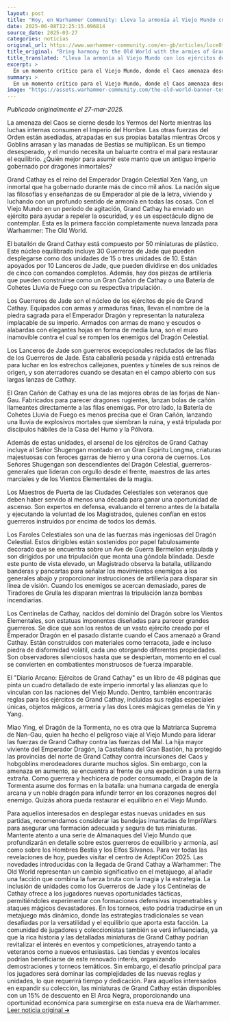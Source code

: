 ```yaml
---
layout: post
title: "Hoy, en Warhammer Community: Lleva la armonía al Viejo Mundo con los ejércitos de Gran Cathay - Comunidad Warhammer"
date: 2025-06-08T12:25:15.096814
source_date: 2025-03-27
categories: noticias
original_url: https://www.warhammer-community.com/en-gb/articles/luce8te0/bring-harmony-to-the-old-world-with-the-armies-of-grand-cathay/
title_original: "Bring harmony to the Old World with the armies of Grand Cathay - Warhammer Community"
title_translated: "Lleva la armonía al Viejo Mundo con los ejércitos de Gran Cathay - Comunidad Warhammer"
excerpt: >
  En un momento crítico para el Viejo Mundo, donde el Caos amenaza desde el norte y las batallas internas desgarran al Imperio del Hombre, surge una nueva esperanza: Gran Cathay. Gobernado por el inmortal Emperador Dragón Celestial Xen Yang, este antiguo imperio ha enviado sus poderosos ejércitos para restaurar el equilibrio. Con una impresionante caja de batallón que incluye 50 miniaturas de plástico, los ejércitos de Gran Cathay están listos para enfrentarse a la oscuridad. Desde los implacables Guerreros de Jade hasta los majestuosos Señores Shugengan, cada unidad está diseñada para combatir con armonía y precisión. Descubre cómo esta nueva facción promete cambiar el curso de la guerra en Warhammer: El Viejo Mundo.
summary: >
  En un momento crítico para el Viejo Mundo, donde el Caos amenaza desde el norte y las batallas internas desgarran al Imperio del Hombre, surge una nueva esperanza: Gran Cathay. Gobernado por el inmortal Emperador Dragón Celestial Xen Yang, este antiguo imperio ha enviado sus poderosos ejércitos para restaurar el equilibrio. Con una impresionante caja de batallón que incluye 50 miniaturas de plástico, los ejércitos de Gran Cathay están listos para enfrentarse a la oscuridad. Desde los implacables Guerreros de Jade hasta los majestuosos Señores Shugengan, cada unidad está diseñada para combatir con armonía y precisión. Descubre cómo esta nueva facción promete cambiar el curso de la guerra en Warhammer: El Viejo Mundo.
image: "https://assets.warhammer-community.com/the-old-world-banner-test.jpg"
---
```


*Publicado originalmente el 27-mar-2025.*

La amenaza del Caos se cierne desde los Yermos del Norte mientras las luchas internas consumen el Imperio del Hombre. Las otras fuerzas del Orden están asediadas, atrapadas en sus propias batallas mientras Orcos y Goblins arrasan y las manadas de Bestias se multiplican. Es un tiempo desesperado, y el mundo necesita un baluarte contra el mal para restaurar el equilibrio. ¿Quién mejor para asumir este manto que un antiguo imperio gobernado por dragones inmortales?

Grand Cathay es el reino del Emperador Dragón Celestial Xen Yang, un inmortal que ha gobernado durante más de cinco mil años. La nación sigue las filosofías y enseñanzas de su Emperador al pie de la letra, viviendo y luchando con un profundo sentido de armonía en todas las cosas. Con el Viejo Mundo en un período de agitación, Grand Cathay ha enviado un ejército para ayudar a repeler la oscuridad, y es un espectáculo digno de contemplar. Esta es la primera facción completamente nueva lanzada para Warhammer: The Old World.

El batallón de Grand Cathay está compuesto por 50 miniaturas de plástico. Este núcleo equilibrado incluye 30 Guerreros de Jade que pueden desplegarse como dos unidades de 15 o tres unidades de 10. Están apoyados por 10 Lanceros de Jade, que pueden dividirse en dos unidades de cinco con comandos completos. Además, hay dos piezas de artillería que pueden construirse como un Gran Cañón de Cathay o una Batería de Cohetes Lluvia de Fuego con su respectiva tripulación.

Los Guerreros de Jade son el núcleo de los ejércitos de pie de Grand Cathay. Equipados con armas y armaduras finas, llevan el nombre de la piedra sagrada para el Emperador Dragón y representan la naturaleza implacable de su imperio. Armados con armas de mano y escudos o alabardas con elegantes hojas en forma de media luna, son el muro inamovible contra el cual se rompen los enemigos del Dragón Celestial.

Los Lanceros de Jade son guerreros excepcionales reclutados de las filas de los Guerreros de Jade. Esta caballería pesada y rápida está entrenada para luchar en los estrechos callejones, puentes y túneles de sus reinos de origen, y son aterradores cuando se desatan en el campo abierto con sus largas lanzas de Cathay.

El Gran Cañón de Cathay es una de las mejores obras de las forjas de Nan-Gau. Fabricados para parecer dragones rugientes, lanzan bolas de cañón llameantes directamente a las filas enemigas. Por otro lado, la Batería de Cohetes Lluvia de Fuego es menos precisa que el Gran Cañón, lanzando una lluvia de explosivos mortales que siembran la ruina, y está tripulada por discípulos hábiles de la Casa del Humo y la Pólvora.

Además de estas unidades, el arsenal de los ejércitos de Grand Cathay incluye al Señor Shugengan montado en un Gran Espíritu Longma, criaturas majestuosas con feroces garras de hierro y una corona de cuernos. Los Señores Shugengan son descendientes del Dragón Celestial, guerreros-generales que lideran con orgullo desde el frente, maestros de las artes marciales y de los Vientos Elementales de la magia.

Los Maestros de Puerta de las Ciudades Celestiales son veteranos que deben haber servido al menos una década para ganar una oportunidad de ascenso. Son expertos en defensa, evaluando el terreno antes de la batalla y ejecutando la voluntad de los Magistrados, quienes confían en estos guerreros instruidos por encima de todos los demás.

Los Faroles Celestiales son una de las fuerzas más ingeniosas del Dragón Celestial. Estos dirigibles están sostenidos por papel fabulosamente decorado que se encuentra sobre un Ave de Guerra Bermellón enjaulada y son dirigidos por una tripulación que monta una góndola blindada. Desde este punto de vista elevado, un Magistrado observa la batalla, utilizando banderas y pancartas para señalar los movimientos enemigos a los generales abajo y proporcionar instrucciones de artillería para disparar sin línea de visión. Cuando los enemigos se acercan demasiado, pares de Tiradores de Grulla les disparan mientras la tripulación lanza bombas incendiarias.

Los Centinelas de Cathay, nacidos del dominio del Dragón sobre los Vientos Elementales, son estatuas imponentes diseñadas para parecer grandes guerreros. Se dice que son los restos de un vasto ejército creado por el Emperador Dragón en el pasado distante cuando el Caos amenazó a Grand Cathay. Están construidos con materiales como terracota, jade e incluso piedra de disformidad volátil, cada uno otorgando diferentes propiedades. Son observadores silenciosos hasta que se despiertan, momento en el cual se convierten en combatientes monstruosos de fuerza imparable.

El "Diario Arcano: Ejércitos de Grand Cathay" es un libro de 48 páginas que pinta un cuadro detallado de este imperio inmortal y las alianzas que lo vinculan con las naciones del Viejo Mundo. Dentro, también encontrarás reglas para los ejércitos de Grand Cathay, incluidas sus reglas especiales únicas, objetos mágicos, armería y las dos Lores mágicas gemelas de Yin y Yang.

Miao Ying, el Dragón de la Tormenta, no es otra que la Matriarca Suprema de Nan-Gau, quien ha hecho el peligroso viaje al Viejo Mundo para liderar las fuerzas de Grand Cathay contra las fuerzas del Mal. La hija mayor viviente del Emperador Dragón, la Castellana del Gran Bastión, ha protegido las provincias del norte de Grand Cathay contra incursiones del Caos y hobgoblins merodeadores durante muchos siglos. Sin embargo, con la amenaza en aumento, se encuentra al frente de una expedición a una tierra extraña. Como guerrera y hechicera de poder consumado, el Dragón de la Tormenta asume dos formas en la batalla: una humana cargada de energía arcana y un noble dragón para infundir terror en los corazones negros del enemigo. Quizás ahora pueda restaurar el equilibrio en el Viejo Mundo.

Para aquellos interesados en desplegar estas nuevas unidades en sus partidas, recomendamos considerar las bandejas imantadas de ImpriWars para asegurar una formación adecuada y segura de tus miniaturas. Mantente atento a una serie de Almanaques del Viejo Mundo que profundizarán en detalle sobre estos guerreros de equilibrio y armonía, así como sobre los Hombres Bestia y los Elfos Silvanos. Para ver todas las revelaciones de hoy, puedes visitar el centro de AdeptiCon 2025.
Las novedades introducidas con la llegada de Grand Cathay a Warhammer: The Old World representan un cambio significativo en el metajuego, al añadir una facción que combina la fuerza bruta con la magia y la estrategia. La inclusión de unidades como los Guerreros de Jade y los Centinelas de Cathay ofrece a los jugadores nuevas oportunidades tácticas, permitiéndoles experimentar con formaciones defensivas impenetrables y ataques mágicos devastadores. En los torneos, esto podría traducirse en un metajuego más dinámico, donde las estrategias tradicionales se vean desafiadas por la versatilidad y el equilibrio que aporta esta facción. La comunidad de jugadores y coleccionistas también se verá influenciada, ya que la rica historia y las detalladas miniaturas de Grand Cathay podrían revitalizar el interés en eventos y competiciones, atrayendo tanto a veteranos como a nuevos entusiastas. Las tiendas y eventos locales podrían beneficiarse de este renovado interés, organizando demostraciones y torneos temáticos. Sin embargo, el desafío principal para los jugadores será dominar las complejidades de las nuevas reglas y unidades, lo que requerirá tiempo y dedicación. Para aquellos interesados en expandir su colección, las miniaturas de Grand Cathay están disponibles con un 15% de descuento en El Arca Negra, proporcionando una oportunidad económica para sumergirse en esta nueva era de Warhammer.
[Leer noticia original ➜](https://www.warhammer-community.com/en-gb/articles/luce8te0/bring-harmony-to-the-old-world-with-the-armies-of-grand-cathay/)

